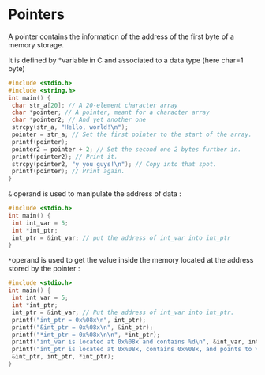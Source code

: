# Pointers

A pointer contains the information of the address of the first byte of a memory storage.

It is defined by \*variable in C and associated to a data type (here char=1 byte)

```c
#include <stdio.h>
#include <string.h>
int main() {
 char str_a[20]; // A 20-element character array
 char *pointer; // A pointer, meant for a character array
 char *pointer2; // And yet another one
 strcpy(str_a, "Hello, world!\n");
 pointer = str_a; // Set the first pointer to the start of the array.
 printf(pointer);
 pointer2 = pointer + 2; // Set the second one 2 bytes further in.
 printf(pointer2); // Print it.
 strcpy(pointer2, "y you guys!\n"); // Copy into that spot.
 printf(pointer); // Print again.
}
```

`&` operand is used to manipulate the address of data :&#x20;

```c
#include <stdio.h>
int main() {
 int int_var = 5;
 int *int_ptr;
 int_ptr = &int_var; // put the address of int_var into int_ptr
}
```

`*`operand is used to get the value inside the memory located at the address stored by the pointer :

```c
#include <stdio.h>
int main() {
 int int_var = 5;
 int *int_ptr;
 int_ptr = &int_var; // Put the address of int_var into int_ptr.
 printf("int_ptr = 0x%08x\n", int_ptr);
 printf("&int_ptr = 0x%08x\n", &int_ptr);
 printf("*int_ptr = 0x%08x\n\n", *int_ptr);
 printf("int_var is located at 0x%08x and contains %d\n", &int_var, int_var);
 printf("int_ptr is located at 0x%08x, contains 0x%08x, and points to %d\n\n",
 &int_ptr, int_ptr, *int_ptr);
}
```

